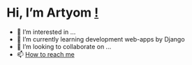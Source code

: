 # Hi, I’m Artyom [!](https://user-images.githubusercontent.com/63186437/202670594-e0d637c2-bbc6-49e6-a075-b8d492dd6f52.png)


- 👀 I’m interested in ...
- 🌱 I’m currently learning development web-apps by Django
- 💞️ I’m looking to collaborate on ...
- 📫 [How to reach me](https://www.linkedin.com/in/artyom-golubev/)

<!---
Artyom099/Artyom099 is a ✨ special ✨ repository because its `README.md` (this file) appears on your GitHub profile.
You can click the Preview link to take a look at your changes.
--->
